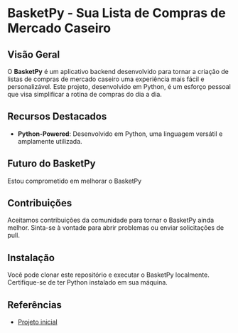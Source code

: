 # BasketPy - Sua Lista de Compras de Mercado Caseiro

## Visão Geral

O **BasketPy** é um aplicativo backend desenvolvido para tornar a criação de listas de compras de mercado caseiro uma experiência mais fácil e personalizável. Este projeto, desenvolvido em Python, é um esforço pessoal que visa simplificar a rotina de compras do dia a dia.

## Recursos Destacados

- **Python-Powered**: Desenvolvido em Python, uma linguagem versátil e amplamente utilizada.

## Futuro do BasketPy

Estou comprometido em melhorar o BasketPy

## Contribuições

Aceitamos contribuições da comunidade para tornar o BasketPy ainda melhor. Sinta-se à vontade para abrir problemas ou enviar solicitações de pull.

## Instalação

Você pode clonar este repositório e executar o BasketPy localmente. Certifique-se de ter Python instalado em sua máquina.

## Referências

* [Projeto inicial](https://www.youtube.com/watch?v=gobEZ265rgQ&t=24s)